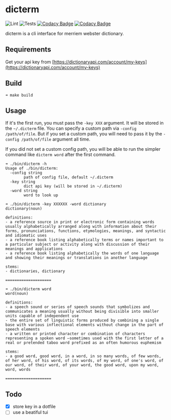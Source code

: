 # dicterm

![Lint](https://github.com/murat/dicterm/actions/workflows/lint.yml/badge.svg)
![Tests](https://github.com/murat/dicterm/actions/workflows/test.yml/badge.svg)
[![Codacy Badge](https://api.codacy.com/project/badge/Grade/4815b6e08308498d93e38ad6b8a30513)](https://app.codacy.com/gh/murat/dicterm?utm_source=github.com&utm_medium=referral&utm_content=murat/dicterm&utm_campaign=Badge_Grade_Settings)
[![Codacy Badge](https://app.codacy.com/project/badge/Grade/295007f859ca44b5b1a9418bb5685d40)](https://www.codacy.com/gh/murat/dicterm/dashboard?utm_source=github.com&amp;utm_medium=referral&amp;utm_content=murat/dicterm&amp;utm_campaign=Badge_Grade)

dicterm is a cli interface for merriem webster dictionary.

## Requirements

Get your api key from [https://dictionaryapi.com/account/my-keys](https://dictionaryapi.com/account/my-keys)

## Build

```shell
➜ make build
```

## Usage

If it's the first run, you must pass the `-key XXX` argument.
It will be stored in the `~/.dicterm` file.
You can specify a custom path via `-config /path/of/file`.
But if you set a custom path, you will need to pass it by the `-config /path/of/file` argument all time.

If you did not set a custom config path, you will be able to run the
simpler command like `dicterm word` after the first command.

```shell
➜ ./bin/dicterm -h
Usage of ./bin/dicterm:
  -config string
        path of config file, default ~/.dicterm
  -key string
        dict api key (will be stored in ~/.dicterm)
  -word string
        word to look up

➜ ./bin/dicterm -key XXXXXX -word dictionary
dictionary(noun)

definitions:
- a reference source in print or electronic form containing words usually alphabetically arranged along with information about their forms, pronunciations, functions, etymologies, meanings, and syntactic and idiomatic uses
- a reference book listing alphabetically terms or names important to a particular subject or activity along with discussion of their meanings and applications
- a reference book listing alphabetically the words of one language and showing their meanings or translations in another language

stems:
- dictionaries, dictionary

====================

➜ ./bin/dicterm word
word(noun)

definitions:
- a speech sound or series of speech sounds that symbolizes and communicates a meaning usually without being divisible into smaller units capable of independent use
- the entire set of linguistic forms produced by combining a single base with various inflectional elements without change in the part of speech elements
- a written or printed character or combination of characters representing a spoken word —sometimes used with the first letter of a real or pretended taboo word prefixed as an often humorous euphemism      

stems:
- a good word, good word, in a word, in so many words, of few words, of her word, of his word, of its words, of my word, of one's word, of our word, of their word, of your word, the good word, upon my word, word, words

====================
```

## Todo

  - [x] store key in a dotfile
  - [ ] use a beatiful tui
